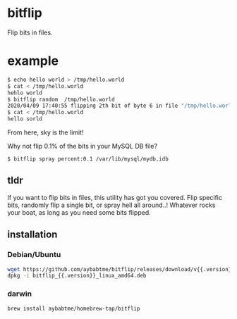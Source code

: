# bitflip

Flip bits in files.


# example

```bash
$ echo hello world > /tmp/hello.world
$ cat < /tmp/hello.world
hehlo world
$ bitflip random  /tmp/hello.world
2020/04/09 17:40:55 flipping 2th bit of byte 6 in file "/tmp/hello.world"
$ cat < /tmp/hello.world
hello sorld
```

From here, sky is the limit!

Why not flip 0.1% of the bits in your MySQL DB file?
```
$ bitflip spray percent:0.1 /var/lib/mysql/mydb.idb
```


## tldr

If you want to flip bits in files, this utility has got you covered. Flip specific bits, randomly flip a single bit, or spray hell all around..! Whatever rocks your boat, as long as you need some bits flipped.

## installation

### Debian/Ubuntu

```bash
wget https://github.com/aybabtme/bitflip/releases/download/v{{.version}}/bitflip_{{.version}}_linux_amd64.deb
dpkg -i bitflip_{{.version}}_linux_amd64.deb
```

### darwin

```bash
brew install aybabtme/homebrew-tap/bitflip
```